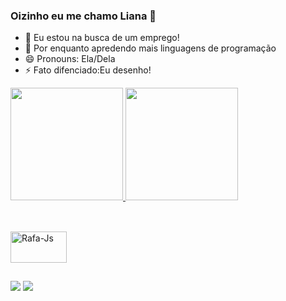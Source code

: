 ### Oizinho eu me chamo Liana 👋

- 🔭 Eu estou na busca de um emprego!
- 🌱 Por enquanto apredendo mais linguagens de programação
- 😄 Pronouns: Ela/Dela
- ⚡ Fato difenciado:Eu desenho!

<div>
  <a href="https://beacons.ai/LianMary">
  <img height="180em" src="https://github-readme-stats.vercel.app/api?username=LianMary&show_icons=true&theme=radical&include_all_commits=true&count_private=true"/>
  <img height="180em" src="https://github-readme-stats.vercel.app/api/top-langs/?username=LianMary&layout=compact&langs_count=16&theme=radical"/>
</div>

##
<div style="display: inline_block"><br>
  <img align="center" alt="Rafa-Js" height="50" width="90" 
       src="https://cdn.jsdelivr.net/gh/devicons/devicon/icons/java/java-original-wordmark.svg" >
 </div>

##

<a href="https://www.instagram.com/kiim_lia2/" target="_blank"><img src="https://img.shields.io/badge/-Instagram-%23E4405F?style=for-the-badge&logo=instagram&logoColor=white" target="_blank"></a>
 <a href="https://www.linkedin.com/in/liana-maria-barbosa-63a245240/" target="_blank"><img src="https://img.shields.io/badge/-LinkedIn-%230077B5?style=for-the-badge&logo=linkedin&logoColor=white" target="_blank"></a>   
